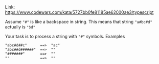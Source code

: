 Link: https://www.codewars.com/kata/5727bb0fe81185ae62000ae3/typescript

Assume `"#"` is like a backspace in string. This means that string `"a#bc#d"` actually is `"bd"`

Your task is to process a string with `"#"` symbols.
Examples

```
"abc#d##c"      ==>  "ac"
"abc##d######"  ==>  ""
"#######"       ==>  ""
""              ==>  ""
```
